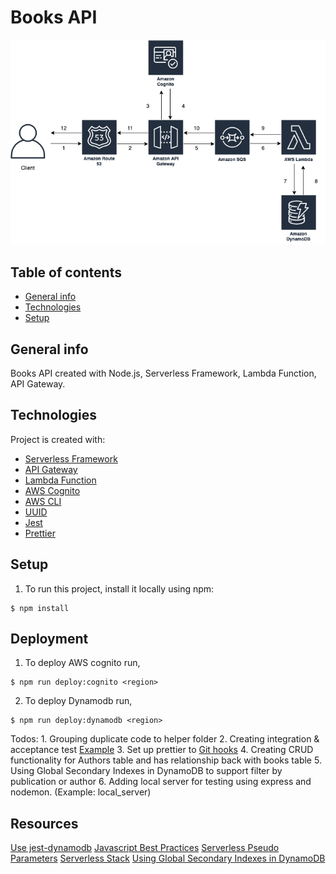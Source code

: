 # Books API

<img src="/diagram/diagram.png"/>

## Table of contents
* [General info](#general-info)
* [Technologies](#technologies)
* [Setup](#setup)

## General info
Books API created with Node.js, Serverless Framework, Lambda Function, API Gateway.
	
## Technologies
Project is created with:
* [Serverless Framework](https://www.serverless.com/framework/docs/getting-started/)
* [API Gateway](https://docs.aws.amazon.com/apigateway/latest/developerguide/welcome.html)
* [Lambda Function](https://docs.aws.amazon.com/lambda/latest/dg/welcome.html)
* [AWS Cognito](https://docs.aws.amazon.com/cognito/latest/developerguide/what-is-amazon-cognito.html)
* [AWS CLI](https://docs.aws.amazon.com/cli/latest/userguide/cli-chap-install.html)
* [UUID](https://www.npmjs.com/package/uuid)
* [Jest](https://jestjs.io/)
* [Prettier](https://prettier.io/)
	
## Setup
1. To run this project, install it locally using npm:

```
$ npm install
```

## Deployment
1. To deploy AWS cognito run,
```
$ npm run deploy:cognito <region>
```

2. To deploy Dynamodb run,
```
$ npm run deploy:dynamodb <region>
```

Todos:
	1. Grouping duplicate code to helper folder
	2. Creating integration & acceptance test [Example](https://github.com/nadtakanf/big-mouth)
	3. Set up prettier to [Git hooks](https://prettier.io/docs/en/install.html)
	4. Creating CRUD functionality for Authors table and has relationship back with books table
	5. Using Global Secondary Indexes in DynamoDB to support filter by publication or author
	6. Adding local server for testing using express and nodemon. (Example: local_server)

## Resources
[Use jest-dynamodb](https://jestjs.io/docs/en/dynamodb)
[Javascript Best Practices](https://github.com/goldbergyoni/javascript-testing-best-practices/blob/master/readme.md#section-5%EF%B8%8F%E2%83%A3-ci-and-other-quality-measures)
[Serverless Pseudo Parameters](https://www.serverless.com/plugins/serverless-pseudo-parameters)
[Serverless Stack](https://serverless-stack.com/)
[Using Global Secondary Indexes in DynamoDB](https://docs.aws.amazon.com/amazondynamodb/latest/developerguide/GSI.html)
